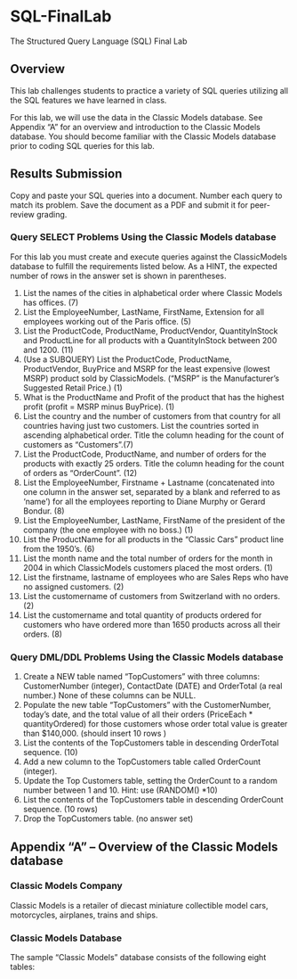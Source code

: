 # SQL-FinalLab
The Structured Query Language (SQL) Final Lab

## Overview
This lab challenges students to practice a variety of SQL queries utilizing all the SQL features we have learned in class.  

For this lab, we will use the data in the Classic Models database.  See Appendix “A” for an overview and introduction to the Classic Models database.  You should become familiar with the Classic Models database prior to coding SQL queries for this lab.

## Results Submission
Copy and paste your SQL queries into a document.  Number each query to match its problem.  Save the document as a PDF and submit it for peer-review grading. 

### Query SELECT Problems Using the Classic Models database
For this lab you must create and execute queries against the ClassicModels database to fulfill the requirements listed below.  As a HINT, the expected number of rows in the answer set is shown in parentheses.

1. List  the names of the cities in alphabetical order where Classic Models has offices. (7)
2. List the EmployeeNumber, LastName, FirstName, Extension for all employees working out of the Paris office. (5)
3. List the ProductCode, ProductName, ProductVendor, QuantityInStock and ProductLine for all products with a QuantityInStock between 200 and 1200. (11)
4. (Use a SUBQUERY) List the ProductCode, ProductName, ProductVendor, BuyPrice and MSRP for the least expensive (lowest MSRP) product sold by ClassicModels.  (“MSRP” is the Manufacturer’s Suggested Retail Price.)  (1)    
5. What is the ProductName and Profit of the product that has the highest profit (profit = MSRP minus BuyPrice). (1)
6. List the country and the number of customers from that country for all countries having just two  customers.  List the countries sorted in ascending alphabetical order. Title the column heading for the count of customers as “Customers”.(7)   
7. List the ProductCode, ProductName, and number of orders for the products with exactly 25 orders.  Title the column heading for the count of orders as “OrderCount”. (12)
8. List the EmployeeNumber, Firstname + Lastname  (concatenated into one column in the answer set, separated by a blank and referred to as ‘name’) for all the employees reporting to Diane Murphy or Gerard Bondur. (8)
9. List the EmployeeNumber, LastName, FirstName of the president of the company (the one employee with no boss.)  (1)
10. List the ProductName for all products in the “Classic Cars” product line from the 1950’s.  (6)
11. List the month name and the total number of orders for the month in 2004 in which ClassicModels customers placed the most orders. (1)
12. List the firstname, lastname of employees who are Sales Reps who have no assigned customers.  (2)
13. List the customername of customers from Switzerland with no orders. (2)
14. List the customername and total quantity of products ordered for customers who have ordered more than 1650 products across all their orders.  (8)

### Query DML/DDL Problems Using the Classic Models database
1. Create a NEW table named “TopCustomers” with three columns: CustomerNumber (integer), ContactDate (DATE) and  OrderTotal (a real number.)  None of these columns can be NULL.
2. Populate the new table “TopCustomers” with the CustomerNumber, today’s date, and the total value of all their orders (PriceEach * quantityOrdered) for those customers whose order total value is greater than $140,000. (should insert 10 rows )
3. List the contents of the TopCustomers table in descending OrderTotal sequence. (10) 
4. Add a new column to the TopCustomers table called OrderCount (integer).
5. Update the Top Customers table, setting the OrderCount to a random number between 1 and 10.  Hint:  use (RANDOM() *10)
6. List the contents of the TopCustomers table in descending OrderCount sequence. (10 rows)
7. Drop the TopCustomers table. (no answer set)

## Appendix “A” – Overview of the Classic Models database
### Classic Models Company
Classic Models is a retailer of diecast miniature collectible model cars, motorcycles, airplanes, trains and ships.  

### Classic Models Database 
The sample “Classic Models” database consists of the following eight tables:
